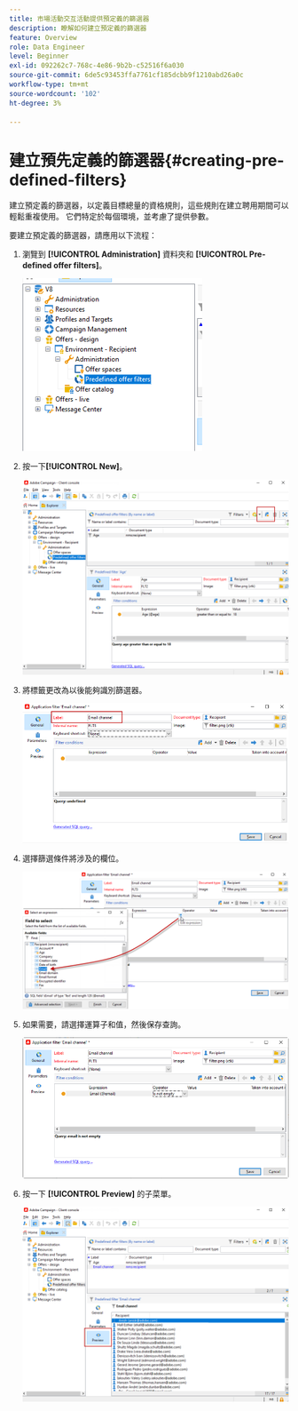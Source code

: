 ```yaml
---
title: 市場活動交互活動提供預定義的篩選器
description: 瞭解如何建立預定義的篩選器
feature: Overview
role: Data Engineer
level: Beginner
exl-id: 092262c7-768c-4e86-9b2b-c52516f6a030
source-git-commit: 6de5c93453ffa7761cf185dcbb9f1210abd26a0c
workflow-type: tm+mt
source-wordcount: '102'
ht-degree: 3%

---
```


# 建立預先定義的篩選器{#creating-pre-defined-filters}

建立預定義的篩選器，以定義目標總量的資格規則，這些規則在建立聘用期間可以輕鬆重複使用。 它們特定於每個環境，並考慮了提供參數。

要建立預定義的篩選器，請應用以下流程：

1. 瀏覽到 **[!UICONTROL Administration]** 資料夾和 **[!UICONTROL Pre-defined offer filters]**。

   ![](assets/offer_filter_create_005.png)

1. 按一下&#x200B;**[!UICONTROL New]**。

   ![](assets/offer_filter_create_001.png)

1. 將標籤更改為以後能夠識別篩選器。

   ![](assets/offer_filter_create_002.png)

1. 選擇篩選條件將涉及的欄位。

   ![](assets/offer_filter_create_003.png)

1. 如果需要，請選擇運算子和值，然後保存查詢。

   ![](assets/offer_filter_create_004.png)

1. 按一下 **[!UICONTROL Preview]** 的子菜單。

   ![](assets/offer_filter_create_006.png)
